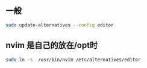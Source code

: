 ## 一般
```sh
sudo update-alternatives --config editor
```

## nvim 是自己的放在/opt时
```sh
sudo ln -s  /usr/bin/nvim /etc/alternatives/editor
```

